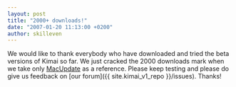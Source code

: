 ```yaml
---
layout: post
title: "2000+ downloads!"
date: "2007-01-20 11:13:00 +0200"
author: skilleven
---
```


We would like to thank everybody who have downloaded and tried the beta versions of Kimai so far.
We just cracked the 2000 downloads mark when we take only [MacUpdate](http://www.macupdate.com/info.php/id/23590) as a reference.
Please keep testing and please do give us feedback on [our forum]({{ site.kimai_v1_repo }}/issues). Thanks!
